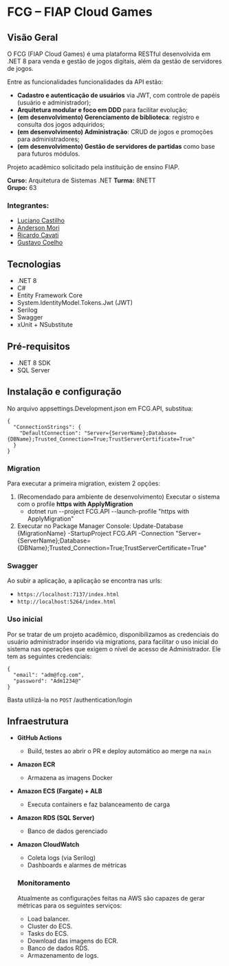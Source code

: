 # FCG – FIAP Cloud Games

## Visão Geral  

O FCG (FIAP Cloud Games) é uma plataforma RESTful desenvolvida em .NET 8 para venda e gestão de jogos digitais, além da gestão de servidores de jogos. 

Entre as funcionalidades funcionalidades da API estão:

- **Cadastro e autenticação de usuários** via JWT, com controle de papéis (usuário e administrador);
- **Arquitetura modular e foco em DDD** para facilitar evolução;
- **(em desenvolvimento) Gerenciamento de biblioteca**: registro e consulta dos jogos adquiridos;
- **(em desenvolvimento) Administração**: CRUD de jogos e promoções para administradores;
- **(em desenvolvimento) Gestão de servidores de partidas** como base para futuros módulos. 

Projeto acadêmico solicitado pela instituição de ensino FIAP.

**Curso:** Arquitetura de Sistemas .NET
**Turma:** 8NETT  
**Grupo:** 63

### Integrantes:
- [Luciano Castilho](https://github.com/lcastilho)
- [Anderson Mori](https://github.com/AndersonMori)
- [Ricardo Cavati](https://github.com/RicardoKromerCavati)
- [Gustavo Coelho](https://github.com/GustavoCoelho1705)

## Tecnologias  
- .NET 8
- C#
- Entity Framework Core
- System.IdentityModel.Tokens.Jwt (JWT)
- Serilog
- Swagger
- xUnit + NSubstitute

## Pré-requisitos  
- .NET 8 SDK
- SQL Server

## Instalação e configuração  
No arquivo appsettings.Development.json em FCG.API, substitua:
```
{
  "ConnectionStrings": {
    "DefaultConnection": "Server={ServerName};Database={DBName};Trusted_Connection=True;TrustServerCertificate=True"
  }
}
```

### Migration
Para executar a primeira migration, existem 2 opções:
1. (Recomendado para ambiente de desenvolvimento) Executar o sistema com o profile **https with ApplyMigration**
    - dotnet run --project FCG.API --launch-profile "https with ApplyMigration"
2. Executar no Package Manager Console: Update-Database {MigrationName} -StartupProject FCG.API -Connection "Server={ServerName};Database={DBName};Trusted_Connection=True;TrustServerCertificate=True"

### Swagger
Ao subir a aplicação, a aplicação se encontra nas urls:
- `https://localhost:7137/index.html`
- `http://localhost:5264/index.html`

### Uso inicial
Por se tratar de um projeto acadêmico, disponibilizamos as credenciais do usuário administrador inserido via migrations, para facilitar o uso inicial do sistema nas operações que exigem o nível de acesso de Administrador. Ele tem as seguintes credenciais:

```
{
  "email": "adm@fcg.com",
  "password": "Adm1234@"
}
```

Basta utilizá-la no `POST` /authentication/login

## Infraestrutura
- **GitHub Actions**  
  - Build, testes ao abrir o PR e deploy automático ao merge na `main`  
- **Amazon ECR**  
  - Armazena as imagens Docker
- **Amazon ECS (Fargate) + ALB**  
  - Executa containers e faz balanceamento de carga  
- **Amazon RDS (SQL Server)**  
  - Banco de dados gerenciado  
- **Amazon CloudWatch**  
  - Coleta logs (via Serilog)  
  - Dashboards e alarmes de métricas 

  ### Monitoramento
  Atualmente as configurações feitas na AWS são capazes de gerar métricas para os seguintes serviços:
  
  - Load balancer.
  - Cluster do ECS.
  - Tasks do ECS.
  - Download das imagens do ECR.
  - Banco de dados RDS.
  - Armazenamento de logs.